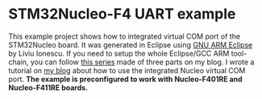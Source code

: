 # STM32Nucleo-F4 UART example
This example project shows how to integrated virtual COM port of the STM32Nucleo board. It was generated in Eclipse using [GNU ARM Eclipse](http://gnuarmeclipse.livius.net/blog/) by Liviu Ionescu. If you need to setup the whole Eclipse/GCC ARM tool-chain, you can follow [this series](http://www.carminenoviello.com/en/2014/12/28/setting-gcceclipse-toolchain-stm32nucleo-part-1/) made of three parts on my blog.
I wrote a tutorial on [my blog](http://www.carminenoviello.com/en/2015/03/02/how-to-use-stm32-nucleo-serial-port/) about how to use the integrated Nucleo virtual COM port.
**The example is preconfigured to work with Nucleo-F401RE and Nucleo-F411RE boards.**